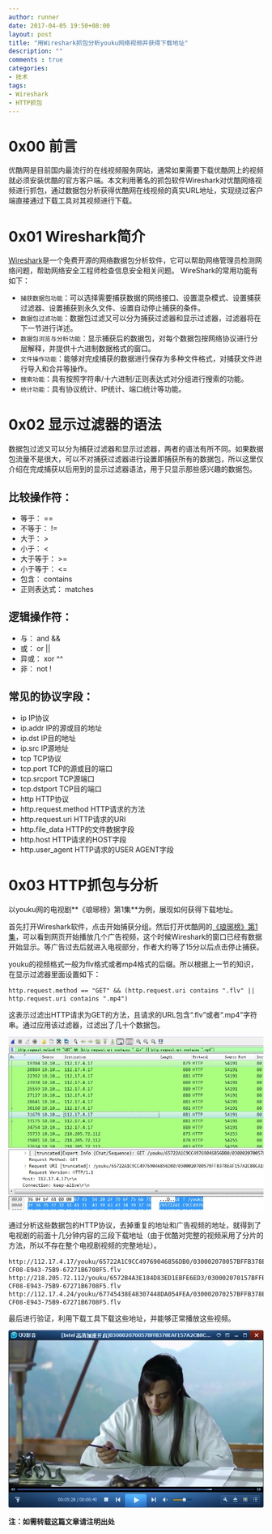 ```yaml
---
author: runner
date: 2017-04-05 19:50+08:00
layout: post
title: "用Wireshark抓包分析youku网络视频并获得下载地址"
description: ""
comments : true
categories:
- 技术
tags:
- Wireshark
- HTTP抓包
---
```


# 0x00 前言

优酷网是目前国内最流行的在线视频服务网站，通常如果需要下载优酷网上的视频就必须安装优酷的官方客户端。本文利用著名的抓包软件Wireshark对优酷网络视频进行抓包，通过数据包分析获得优酷网在线视频的真实URL地址，实现绕过客户端直接通过下载工具对其视频进行下载。

# 0x01 Wireshark简介

[Wireshark](https://www.wireshark.org/)是一个免费开源的网络数据包分析软件，它可以帮助网络管理员检测网络问题，帮助网络安全工程师检查信息安全相关问题。
WireShark的常用功能有如下：

- `捕获数据包功能`：可以选择需要捕获数据的网络接口、设置混杂模式、设置捕获过滤器、设置捕获到永久文件、设置自动停止捕获的条件。
- `数据包过滤功能`：数据包过滤又可以分为捕获过滤器和显示过滤器，过滤器将在下一节进行详述。
- `数据包浏览与分析功能`：显示捕获后的数据包，对每个数据包按网络协议进行分层解释，并提供十六进制数据格式的窗口。
- `文件操作功能`：能够对完成捕获的数据进行保存为多种文件格式，对捕获文件进行导入和合并等操作。
- `搜索功能`：具有按照字符串/十六进制/正则表达式对分组进行搜索的功能。
- `统计功能`：具有协议统计、IP统计、端口统计等功能。

<!--more-->

# 0x02 显示过滤器的语法

数据包过滤又可以分为捕获过滤器和显示过滤器，两者的语法有所不同。如果数据包流量不是很大，可以不对捕获过滤器进行设置即捕获所有的数据包，所以这里仅介绍在完成捕获以后用到的显示过滤器语法，用于只显示那些感兴趣的数据包。

## 比较操作符：  

- 等于： == 	
- 不等于： !=	 
- 大于： >	
- 小于： <	
- 大于等于： >=	
- 小于等于： <=
- 包含： contains
- 正则表达式： matches

## 逻辑操作符：   

- 与： and  &&	
- 或： or  || 
- 异或： xor  ^^ 
- 非： not  !

## 常见的协议字段：

- ip IP协议
- ip.addr IP的源或目的地址
- ip.dst IP目的地址
- ip.src IP源地址
- tcp TCP协议
- tcp.port TCP的源或目的端口
- tcp.srcport TCP源端口
- tcp.dstport TCP目的端口
- http HTTP协议 
- http.request.method HTTP请求的方法
- http.request.uri HTTP请求的URI
- http.file_data HTTP的文件数据字段
- http.host HTTP请求的HOST字段
- http.user_agent HTTP请求的USER AGENT字段

# 0x03 HTTP抓包与分析

以youku网的电视剧**《琅琊榜》第1集**为例，展现如何获得下载地址。  

首先打开Wireshark软件，点击开始捕获分组。然后打开优酷网的[《琅琊榜》第1集](http://v.youku.com/v_show/id_XMTMzOTkzNjU0OA==.html?spm=a2h1n.8251845.0.0)，可以看到网页开始播放几个广告视频，这个时候Wireshark的窗口已经有数据开始显示。等广告过去后就进入电视部分，作者大约等了15分以后点击停止捕获。 

youku的视频格式一般为flv格式或者mp4格式的后缀。所以根据上一节的知识，在显示过滤器里面设置如下： 

    http.request.method == "GET" && (http.request.uri contains ".flv" || http.request.uri contains ".mp4")

这表示过滤出HTTP请求为GET的方法，且请求的URL包含“.flv”或者“.mp4”字符串。通过应用该过滤器，过滤出了几十个数据包。

![](/blog/images/17040501.jpg)


通过分析这些数据包的HTTP协议，去掉重复的地址和广告视频的地址，就得到了电视剧的前面十几分钟内容的三段下载地址（由于优酷对完整的视频采用了分片的方法，所以不存在整个电视剧视频的完整地址）。

    http://112.17.4.17/youku/65722A1C9CC49769046856DB0/030002070057BFFB378EAF157A2CB8CA1EE067-CF08-E943-75B9-67271B6708F5.flv
    http://218.205.72.112/youku/6572B4A3E184D83ED1EBFE6ED3/030002070157BFFB378EAF157A2CB8CA1EE067-CF08-E943-75B9-67271B6708F5.flv
    http://112.17.4.24/youku/67745438E48307448DA054FEA/030002070257BFFB378EAF157A2CB8CA1EE067-CF08-E943-75B9-67271B6708F5.flv


最后进行验证，利用下载工具下载这些地址，并能够正常播放这些视频。

![](/blog/images/17040502.jpg)

**注：如需转载这篇文章请注明出处**  




